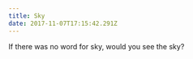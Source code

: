 ```yaml
---
title: Sky
date: 2017-11-07T17:15:42.291Z
---
```

If there was no word for sky, would you see the sky?
